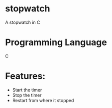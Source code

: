 # stopwatch
A stopwatch in C

# Programming Language
C

# Features:
* Start the timer
* Stop the timer
* Restart from where it stopped
